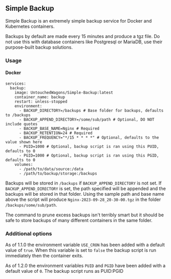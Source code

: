 ## Simple Backup

Simple Backup is an extremely simple backup service for Docker and Kubernetes containers.

Backups by default are made every 15 minutes and produce a tgz file. Do not use this with database containers like Postgresql or MariaDB, use their purpose-built backup solutions.

### Usage

#### Docker

    services:
      backup:
        image: UntouchedWagons/Simple-Backup:latest
        container_name: backup
        restart: unless-stopped
        environment:
          - BACKUP_DIRECTORY=/backups # Base folder for backups, defaults to /backups
          - BACKUP_APPEND_DIRECTORY=/some/sub/path # Optional, DO NOT include quotes
          - BACKUP_BASE_NAME=Nginx # Required
          - BACKUP_RETENTION=24 # Required
          - BACKUP_FREQUENCY="*/15 * * * *" # Optional, defaults to the value shown here
          - PUID=1000 # Optional, backup script is ran using this PUID, defaults to 0
          - PGID=1000 # Optional, backup script is ran using this PGID, defaults to 0
        volumes:
          - /path/to/data/source:/data
          - /path/to/backup/storage:/backups

Backups will be stored in `/backups` if `BACKUP_APPEND_DIRECTORY` is not set. If `BACKUP_APPEND_DIRECTORY` is set, the path specified will be appended and the backups will be stored in that folder. Using the sample path and base name above the script will produce `Nginx-2023-09-28_20-30-00.tgz` in the folder `/backups/some/sub/path`.

The command to prune excess backups isn't terribly smart but it should be safe to store backups of many different containers in the same folder.

### Additional options

As of 1.1.0 the environment variable `USE_CRON` has been added with a default value of `true`. When this variable is set to `false` the backup script is run immediately then the container exits.

As of 1.2.0 the environment variables `PUID` and `PGID` have been added with a default value of `0`. The backup script runs as PUID:PGID
